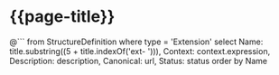 # {{page-title}}

@```
	from StructureDefinition
	where type = 'Extension'
	select 
	Name: title.substring((5 + title.indexOf('ext- '))),
	Context: context.expression, 
	Description: description, 
	Canonical: url,
	Status: status
	order by Name
```

